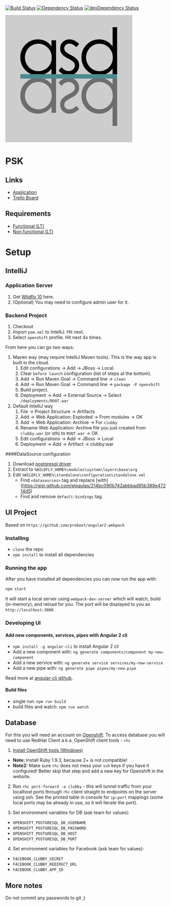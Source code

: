 [![Build Status](https://travis-ci.com/Tony-Mc/asdasd.svg?token=fdKC47jJTuUKGzpgQy8t&branch=master)](https://travis-ci.com/Tony-Mc/asdasd)
[![Dependency Status](https://david-dm.org/Tony-Mc/asdasd.svg?path=src/main/webapp)](https://david-dm.org/Tony-Mc/asdasd?path=src/main/webapp)
[![devDependency Status](https://david-dm.org/Tony-Mc/asdasd/dev-status.svg?path=src/main/webapp)](https://david-dm.org/Tony-Mc/asdasd?path=src/main/webapp#info=devDependencies)

![awd](/docs/asdasd.png)

# PSK

## Links

- [Application](http://clubby-teamasdasd.rhcloud.com/)
- [Trello Board](https://trello.com/b/nIlxlaQh/psk)

## Requirements

- [Functional (LT)](/docs/SGP_uzduotis_2016.pdf)
- [Non functional (LT)](/docs/KokybiniaiReikalavimai.pdf)

# Setup

## IntelliJ

### Application Server
1. Get [Wildfly 10](http://wildfly.org/downloads/) here.
2. (Optional) You may need to configure admin user for it.

### Backend Project

1. Checkout
2. Import `pom.xml` to IntelliJ. Hit next.
3. Select `openshift` profile. Hit next 4x times.

From here you can go two ways:

1. Maven way (may require IntelliJ Maven tools). This is the way app is built in the cloud.
    1. Edit configurations -> Add -> JBoss -> Local.
    2. Clear `before launch` configuration (list of steps at the bottom).
    3. Add -> Run Maven Goal -> Command line -> `clean`
    4. Add -> Run Maven Goal -> Command line -> `package -P openshift`
    5. Build project.
    6. Deployment -> Add -> External Source -> Select `/deployments/ROOT.war`
2. Default IntelliJ way
    1. File -> Project Structure -> Artifacts
    2. Add -> Web Application: Exploded -> From modules -> OK
    3. Add -> Web Application: Archive -> For `clubby`
    4. Rename Web Application: Archive file you just created from `clubby.war` (or sth) to `ROOT.war` -> OK
    5. Edit configurations -> Add -> JBoss -> Local
    6. Deployment -> Add -> Artifact -> clubby:war

####DataSource configuration
1. Download [postgresql driver](https://www.dropbox.com/s/rjxxa6cynt7ped2/postgresql.zip?dl=0)
2. Extract to `%WILDFLY_HOME%\modules\system\layers\base\org`
3. Edit `%WILDFLY_HOME%\standalone\configuration\standalone.xml`
    - Find `<datasources>` tag and replace [with] (https://gist.github.com/elpaulas/214bc090b742abbbad95b389e47214d5)
    - Find and remove `default-bindings` tag.

## UI Project

Based on `https://github.com/preboot/angular2-webpack`

### Installing

* `clone` the repo
* `npm install` to install all dependencies

### Running the app

After you have installed all dependencies you can now run the app with:

```bash
npm start
```

It will start a local server using `webpack-dev-server` which will watch, build (in-memory), and reload for you. The port will be displayed to you as `http://localhost:3000`.

### Developing UI

#### Add new components, services, pipes with Angular 2 cli

* `npm install -g angular-cli` to install Angular 2 cli
* Add a new component with: `ng generate components/component my-new-component`
* Add a new service with: `ng generate service services/my-new-service`
* Add a new pipe with: `ng generate pipe pipes/my-new-pipe`

Read more at [angular-cli github](https://github.com/angular/angular-cli).

#### Build files

* single run: `npm run build`
* build files and watch: `npm run watch`

## Database

For this you will need an account on [Openshift](https://www.openshift.com/).
To access database you will need to use RedHat Client a.k.a. OpenShift client tools - `rhc`

1. [Install OpenShift tools (Windows)](https://developers.openshift.com/en/getting-started-windows.html)
  * **Note:** Install Ruby 1.9.3, because 2+ is not compatible!
  * **Note2:** Make sure `rhc` does not mess your `ssh` keys if you have it configured! Better skip that step and add a new key for Openshift in the website.

2. Run `rhc port-forward -a clubby` - this will tunnel traffic from your localhost ports through `rhc` client straight to endpoints on the server using ssh. See the printed table in console for `ip:port` mappings (some local ports may be already in use, so it will iterate the port).

3. Set environment variables for DB (ask team for values):
  * `OPENSHIFT_POSTGRESQL_DB_USERNAME`
  * `OPENSHIFT_POSTGRESQL_DB_PASSWORD`
  * `OPENSHIFT_POSTGRESQL_DB_HOST`
  * `OPENSHIFT_POSTGRESQL_DB_PORT`

4. Set environment variables for Facebook (ask team for values):
  * `FACEBOOK_CLUBBY_SECRET`
  * `FACEBOOK_CLUBBY_REDIRECT_URL`
  * `FACEBOOK_CLUBBY_APP_ID`

## More notes

Do not commit any passwords to git ;)
